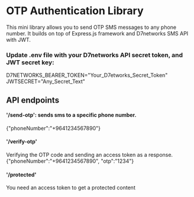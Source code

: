 # OTP Authentication Library
This mini library allows you to send OTP SMS messages to any phone number.
It builds on top of Express.js framework and D7networks SMS API with JWT.

### Update .env file with your D7networks API secret token, and JWT secret key:
  D7NETWORKS_BEARER_TOKEN="Your_D7etworks_Secret_Token"
  JWTSECRET="Any_Secret_Text"

## API endpoints
#### '/send-otp': sends sms to a specific phone number.
{"phoneNumber":"+9641234567890"}

#### '/verify-otp'
Verifying the OTP code and sending an access token as a response.
{"phoneNumber":"+9641234567890", "otp":"1234"}

#### '/protected'
You need an access token to get a protected content
